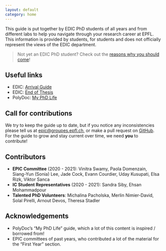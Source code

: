 ```yaml
---
layout: default
category: home
---
```


This guide is put together by EDIC PhD students of all years and from different labs to help you navigate through your research career at EPFL. This information is provided by students, for students and does not officially represent the views of the EDIC department.

> Not yet an EDIC PhD student? Check out the [reasons why you should come](/why-epfl)!

## Useful links

- EDIC: [Arrival Guide](https://www.epfl.ch/education/phd/edic-computer-and-communication-sciences/edic-computer-and-communication-sciences/edic-new-phd-students/)
- EDIC: [End of Thesis](https://www.epfl.ch/education/phd/edic-computer-and-communication-sciences/edic-computer-and-communication-sciences/edic-end-of-thesis/)
- PolyDoc: [My PhD Life](https://www.epfl.ch/campus/associations/list/polydoc/my-phd-life/)

## Call for contributions

We try to keep the guide up to date, but if you notice any inconsistencies please tell us at [epic@groupes.epfl.ch](mailto:epic@groupes.epfl.ch), or make a pull request on [GitHub](https://github.com/EPIC-guide/epic-guide.github.io). For the guide to grow and stay current over time, we need **you** to contribute!

## Contributors

- **EPIC Committee** (2020 - 2021): Vinitra Swamy, Paola Domenzain, Siang-Yun (Sonia) Lee, Jade Cock, Evann Courdier, Uday Kusupati, Elsa Rizk, Viktor Sanca
- **IC Student Representatives** (2020 - 2021): Sandra Siby, Ehsan Mohammadpour
- **Talented PhD Volunteers**: Michalina Pacholska, Merlin Nimier-David, Solal Pirelli, Arnout Devos, Theresa Stadler


## Acknowledgements

- PolyDoc’s “My PhD Life” guide, which a lot of this content is inspired / borrowed from!
- EPIC committees of past years, who contributed a lot of the material for the “First Year” section.

